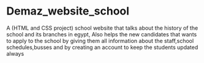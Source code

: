 # Demaz_website_school
A (HTML and CSS project) school website that talks about the history of the school and its branches in egypt, Also helps the new candidates that wants to apply to the school by giving them all information about the staff,school schedules,busses and by creating an account to keep the students updated always 
